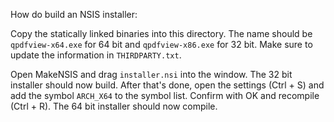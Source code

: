 How do build an NSIS installer:

Copy the statically linked binaries into this directory.
The name should be `qpdfview-x64.exe` for 64 bit and `qpdfview-x86.exe` for 32 bit.
Make sure to update the information in `THIRDPARTY.txt`.

Open MakeNSIS and drag `installer.nsi` into the window.
The 32 bit installer should now build. After that's done, open the settings (Ctrl + S)
and add the symbol `ARCH_X64` to the symbol list. Confirm with OK and recompile (Ctrl + R).
The 64 bit installer should now compile.
